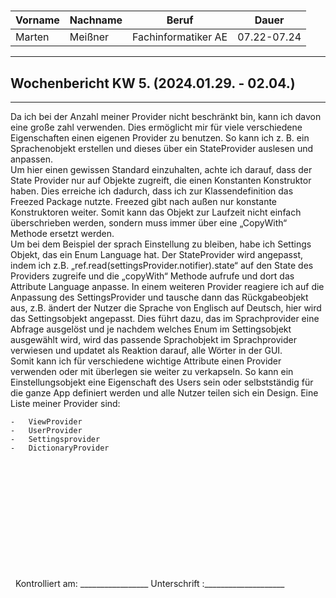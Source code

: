#

| Vorname | Nachname | Beruf               | Dauer       |
| ------- | -------- | ------------------- | ----------- |
| Marten  | Meißner  | Fachinformatiker AE | 07.22-07.24 |
---

## Wochenbericht KW 5.  (2024.01.29. - 02.04.)
---

Da ich bei der Anzahl meiner Provider nicht beschränkt bin, kann ich davon eine große zahl verwenden. Dies ermöglicht mir für viele verschiedene Eigenschaften einen eigenen Provider zu benutzen. So kann ich z. B. ein Sprachenobjekt erstellen und dieses über ein StateProvider auslesen und anpassen.      
Um hier einen gewissen Standard einzuhalten, achte ich darauf, dass der State Provider nur auf Objekte zugreift, die einen Konstanten Konstruktor haben.
Dies erreiche ich dadurch, dass ich zur Klassendefinition das Freezed Package nutzte. Freezed gibt nach außen nur konstante Konstruktoren weiter.
Somit kann das Objekt zur Laufzeit nicht einfach überschrieben werden, sondern muss immer über eine „CopyWith“ Methode ersetzt werden.      
Um bei dem Beispiel der sprach Einstellung zu bleiben, habe ich Settings Objekt, das ein Enum Language hat. Der StateProvider wird angepasst, indem ich z.B. „ref.read(settingsProvider.notifier).state“ auf den State des Providers zugreife und die „copyWith“ Methode aufrufe und dort das Attribute Language anpasse.
In einem weiteren Provider reagiere ich auf die Anpassung des SettingsProvider und tausche dann das Rückgabeobjekt aus, z.B. ändert der Nutzer die Sprache von Englisch auf Deutsch, hier wird das Settingsobjekt angepasst. Dies führt dazu, das im Sprachprovider eine Abfrage ausgelöst und je nachdem welches Enum im Settingsobjekt ausgewählt wird, wird das passende Sprachobjekt im Sprachprovider verwiesen und updatet als Reaktion darauf, alle Wörter in der GUI.       
Somit kann ich für verschiedene wichtige Attribute einen Provider verwenden oder mit überlegen sie weiter zu verkapseln. So kann ein Einstellungsobjekt eine Eigenschaft des Users sein oder selbstständig für die ganze App definiert werden und alle Nutzer teilen sich ein Design.
Eine Liste meiner Provider sind:

    -   ViewProvider
    -   UserProvider
    -   Settingsprovider
    -   DictionaryProvider

&nbsp;
\
\
\
\
\
\
\
\
\
\
\
&nbsp;
Kontrolliert am: _________________ Unterschrift  :____________________
